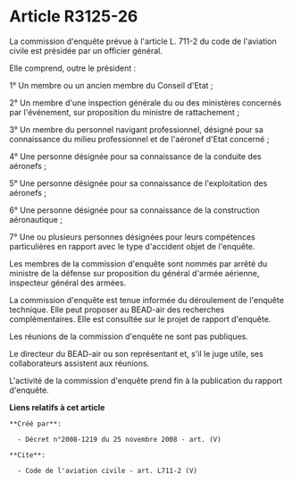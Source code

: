 # Article R3125-26

La commission d'enquête prévue à l'article L. 711-2 du code de l'aviation civile est présidée par un officier général. 

Elle comprend, outre le président : 

1° Un membre ou un ancien membre du Conseil d'Etat ; 

2° Un membre d'une inspection générale du ou des ministères concernés par l'événement, sur proposition du ministre de
rattachement ; 

3° Un membre du personnel navigant professionnel, désigné pour sa connaissance du milieu professionnel et de l'aéronef d'Etat
concerné ; 

4° Une personne désignée pour sa connaissance de la conduite des aéronefs ; 

5° Une personne désignée pour sa connaissance de l'exploitation des aéronefs ; 

6° Une personne désignée pour sa connaissance de la construction aéronautique ; 

7° Une ou plusieurs personnes désignées pour leurs compétences particulières en rapport avec le type d'accident objet de
l'enquête. 

Les membres de la commission d'enquête sont nommés par arrêté du ministre de la défense sur proposition du général d'armée
aérienne, inspecteur général des armées. 

La commission d'enquête est tenue informée du déroulement de l'enquête technique. Elle peut proposer au BEAD-air des
recherches complémentaires. Elle est consultée sur le projet de rapport d'enquête. 

Les réunions de la commission d'enquête ne sont pas publiques. 

Le directeur du BEAD-air ou son représentant et, s'il le juge utile, ses collaborateurs assistent aux réunions.

L'activité de la commission d'enquête prend fin à la publication du rapport d'enquête.

**Liens relatifs à cet article**

	**Créé par**:

	  - Décret n°2008-1219 du 25 novembre 2008 - art. (V)

	**Cite**:

	  - Code de l'aviation civile - art. L711-2 (V)
